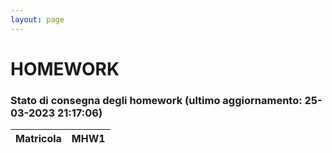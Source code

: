 ```yaml
---
layout: page
---
```


# HOMEWORK

### Stato di consegna degli homework (ultimo aggiornamento: 25-03-2023 21:17:06)

| Matricola | MHW1 | 
| :------: | :----: | 
